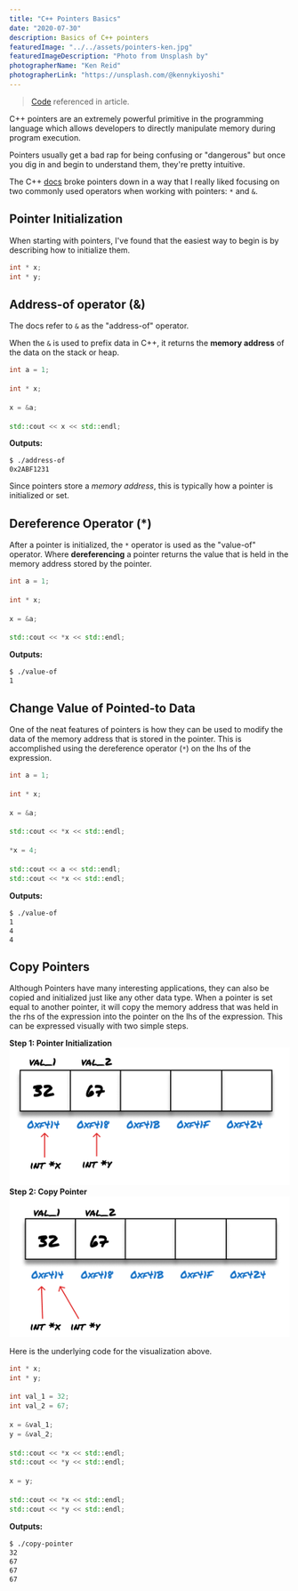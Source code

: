 ```yaml
---
title: "C++ Pointers Basics"
date: "2020-07-30"
description: Basics of C++ pointers
featuredImage: "../../assets/pointers-ken.jpg"
featuredImageDescription: "Photo from Unsplash by"
photographerName: "Ken Reid"
photographerLink: "https://unsplash.com/@kennykiyoshi"
---
```


> [Code](https://github.com/rileymiller/riley-miller-personal-site/blob/master/content/blog/c++-pointers/main.cpp) referenced in article.

C++ pointers are an extremely powerful primitive in the programming language which allows developers to directly manipulate memory during program execution.

Pointers usually get a bad rap for being confusing or "dangerous" but once you dig in and begin to understand them, they're pretty intuitive.

The C++ [docs](http://www.cplusplus.com/doc/tutorial/pointers/) broke pointers down in a way that I really liked focusing on two commonly used operators when working with pointers: `*` and `&`.

## Pointer Initialization
When starting with pointers, I've found that the easiest way to begin is by describing how to initialize them.

```cpp
int * x;
int * y;
```

## Address-of operator (&)
The docs refer to `&` as the "address-of" operator.

When the `&` is used to prefix data in C++, it returns the **memory address** of the data on the stack or heap.

```cpp
int a = 1;

int * x;

x = &a;

std::cout << x << std::endl;
```
**Outputs:**
```shell
$ ./address-of
0x2ABF1231
```

Since pointers store a _memory address_, this is typically how a pointer is initialized or set.

## Dereference Operator (*)
After a pointer is initialized, the `*` operator is used as the "value-of" operator. Where **dereferencing** a pointer returns the value
that is held in the memory address stored by the pointer.

```cpp
int a = 1;

int * x;

x = &a;

std::cout << *x << std::endl;
```
**Outputs:**
```shell
$ ./value-of
1
```

## Change Value of Pointed-to Data
One of the neat features of pointers is how they can be used to modify the data of the memory address
that is stored in the pointer. This is accomplished using the dereference operator (`*`) on the lhs of the expression.

```cpp
int a = 1;

int * x;

x = &a;

std::cout << *x << std::endl;

*x = 4;

std::cout << a << std::endl;
std::cout << *x << std::endl;
```
**Outputs:**
```shell
$ ./value-of
1
4
4
```

## Copy Pointers
Although Pointers have many interesting applications, they can also be copied and initialized just like
any other data type. When a pointer is set equal to another pointer, it will copy the memory address that was held
in the rhs of the expression into the pointer on the lhs of the expression. This can be expressed visually with two
simple steps.

**Step 1: Pointer Initialization**
![Step 1: Pointer Initialization Graphic](./pointer-initialization.png)
**Step 2: Copy Pointer**
![Step 2: Copy Pointer Graphic](./copy-pointer.png)

Here is the underlying code for the visualization above.

```cpp
int * x;
int * y;

int val_1 = 32;
int val_2 = 67;

x = &val_1;
y = &val_2;

std::cout << *x << std::endl;
std::cout << *y << std::endl;

x = y;

std::cout << *x << std::endl;
std::cout << *y << std::endl;
```
**Outputs:**
```shell
$ ./copy-pointer
32
67
67
67
```



